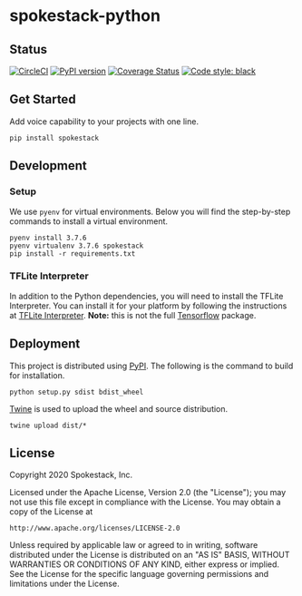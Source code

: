 # spokestack-python

## Status

[![CircleCI](https://circleci.com/gh/pylon/streamp3.svg?style=shield)](https://circleci.com/gh/spokestack/spokestack-python)
[![PyPI version](https://badge.fury.io/py/spokestack.svg)](https://badge.fury.io/py/spokestack)
[![Coverage Status](https://coveralls.io/repos/github/spokestack/spokestack-python/badge.svg?branch=master)](https://coveralls.io/github/spokestack/spokestack-python?branch=master)
[![Code style: black](https://img.shields.io/badge/code%20style-black-000000.svg)](https://github.com/psf/black)

## Get Started

Add voice capability to your projects with one line.

    pip install spokestack

## Development

### Setup

We use `pyenv` for virtual environments. Below you will find the step-by-step commands to install a virtual environment.

    pyenv install 3.7.6
    pyenv virtualenv 3.7.6 spokestack
    pip install -r requirements.txt

### TFLite Interpreter

In addition to the Python dependencies, you will need to install the TFLite Interpreter. You can install it for your platform by following the instructions at [TFLite Interpreter](https://www.tensorflow.org/lite/guide/python#install_just_the_tensorflow_lite_interpreter).
**Note:** this is not the full [Tensorflow](https://www.tensorflow.org/) package.

## Deployment

This project is distributed using [PyPI](https://pypi.org/). The following is the command to build for installation.

    python setup.py sdist bdist_wheel

[Twine](https://twine.readthedocs.io/en/latest/) is used to upload the wheel and source distribution.

    twine upload dist/*

## License

Copyright 2020 Spokestack, Inc.

Licensed under the Apache License, Version 2.0 (the "License"); you may not use this file except in compliance with the License. You may obtain a copy of the License at

    http://www.apache.org/licenses/LICENSE-2.0

Unless required by applicable law or agreed to in writing, software distributed under the License is distributed on an "AS IS" BASIS, WITHOUT WARRANTIES OR CONDITIONS OF ANY KIND, either express or implied. See the License for the specific language governing permissions and limitations under the License.
